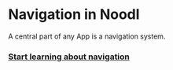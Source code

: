 # Navigation in Noodl

A central part of any App is a navigation system.

### [Start learning about navigation](guides/navigation/web-navigation/basic-navigation/)

<!--

Noodl have three main ways of doing navigation: 

* Web style navigation using the [Page Router](/nodes/navigation/page-router/) and related nodes.
* Native app style navigation using the [Component Stack](/nodes/component-stack/component-stack/) and related nodes.
* Popups using the [Show Popup](/nodes/popups/show-popup/) and [Close Popup](/nodes/popups/clos-popup/) node.

## Web Navigation

Learn about web navigation in our web navigation guides.

[Part 1 - Basic Navigation](guides/navigation/web-navigation/basic-navigation/)

[Part 2 - Multi Level Navigation](guides/navigation/web-navigation/multi-level-navigation/)

[Part 3 - Encoding Parameters in URLs](guides/navigation/web-navigation/encoding-params-in-url/) -->


